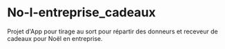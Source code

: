 # No-l-entreprise_cadeaux
Projet d'App pour tirage au sort pour répartir des donneurs et receveur de cadeaux pour Noël en entreprise.
